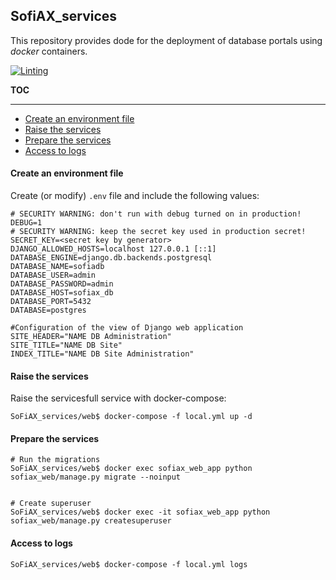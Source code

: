 ## SofiAX_services

This repository provides dode for the deployment of database portals using *docker* containers.

[![Linting](https://github.com/AusSRC/SoFiAX_services/actions/workflows/lint.yml/badge.svg)](https://github.com/AusSRC/SoFiAX_services/actions/workflows/lint.yml)

**TOC**
<HR>

+ [Create an environment file](#create-an-environment-file)
+ [Raise the services](#raise-the-services)
+ [Prepare the services](#prepare-the-services)
+ [Access to logs](#access-to-logs)


#### Create an environment file
Create (or modify) ``.env`` file and include the following values:

```
# SECURITY WARNING: don't run with debug turned on in production!
DEBUG=1 
# SECURITY WARNING: keep the secret key used in production secret!
SECRET_KEY=<secret key by generator>
DJANGO_ALLOWED_HOSTS=localhost 127.0.0.1 [::1]
DATABASE_ENGINE=django.db.backends.postgresql
DATABASE_NAME=sofiadb
DATABASE_USER=admin
DATABASE_PASSWORD=admin
DATABASE_HOST=sofiax_db
DATABASE_PORT=5432
DATABASE=postgres

#Configuration of the view of Django web application
SITE_HEADER="NAME DB Administration"
SITE_TITLE="NAME DB Site"
INDEX_TITLE="NAME DB Site Administration"
```


#### Raise the services

Raise the servicesfull service with docker-compose:

```
SoFiAX_services/web$ docker-compose -f local.yml up -d
```

#### Prepare the services

```
# Run the migrations
SoFiAX_services/web$ docker exec sofiax_web_app python sofiax_web/manage.py migrate --noinput


# Create superuser
SoFiAX_services/web$ docker exec -it sofiax_web_app python sofiax_web/manage.py createsuperuser
```

#### Access to logs
```
SoFiAX_services/web$ docker-compose -f local.yml logs
```


